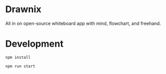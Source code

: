 # Drawnix

All in on open-source whiteboard app with mind, flowchart, and freehand.

# Development

```
npm install

npm run start
```